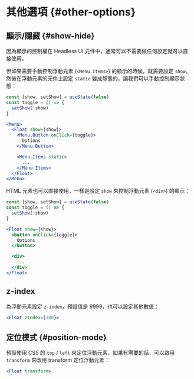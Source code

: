 # 其他選項 {#other-options}

## 顯示/隱藏 {#show-hide}

因為顯示的控制權在 Headless UI 元件中，通常可以不需要做任何設定就可以直接使用。

但如果需要手動控制浮動元素 (`<Menu.Items>`) 的顯示的時候，就需要設定 `show`。然後在浮動元素的元件上設定 `static` 變成靜態的，讓我們可以手動控制顯示狀態：

```jsx
const [show, setShow] = useState(false)
const toggle = () => {
  setShow(!show)
}

<Menu>
  <Float show={show}>
    <Menu.Button onClick={toggle}>
      Options
    </Menu.Button>

    <Menu.Items static>
      ...
    </Menu.Items>
  </Float>
</Menu>
```

HTML 元素也可以直接使用，一樣是設定 `show` 來控制浮動元素 (`<div>`) 的顯示：

```jsx
const [show, setShow] = useState(false)
const toggle = () => {
  setShow(!show)
}

<Float show={show}>
  <button onClick={toggle}>
    Options
  </button>

  <div>
    ...
  </div>
</Float>
```

## z-index

為浮動元素設定 `z-index`，預設值是 9999，也可以設定其他數值：

```jsx
<Float zIndex={100}>
```

## 定位模式 {#position-mode}

預設使用 CSS 的 `top` / `left` 來定位浮動元素，如果有需要的話，可以啟用 `transform` 來改用 transform 定位浮動元素：

```jsx
<Float transform>
```
